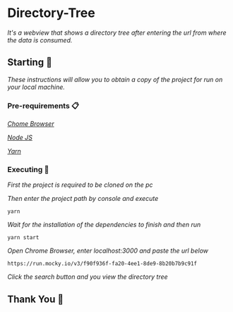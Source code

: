 # Directory-Tree

_It's a webview that shows a directory tree after entering the url from where the data is consumed._

## Starting 🚀

_These instructions will allow you to obtain a copy of the project for run on your local machine._

### Pre-requirements 📋

_[Chome Browser](https://www.google.com/intl/es/chrome/?brand=UUXU&gclsrc=ds&gclsrc=ds)_

_[Node JS](https://nodejs.org/es/download/)_

_[Yarn](https://classic.yarnpkg.com/en/docs/install/#windows-stable)_

### Executing 🔧

_First the project is required to be cloned on the pc_

_Then enter the project path by console and execute_

```
yarn
```

_Wait for the installation of the dependencies to finish and then run_

```
yarn start
```

_Open Chrome Browser, enter localhost:3000 and paste the url below_

```
https://run.mocky.io/v3/f90f936f-fa20-4ee1-8de9-8b20b7b9c91f
```

_Click the search button and you view the directory tree_

## Thank You 🎁
